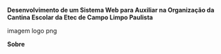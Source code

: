 **Desenvolvimento de um Sistema Web para Auxiliar na Organização da Cantina Escolar da Etec de Campo Limpo Paulista**

imagem logo png

**Sobre**

